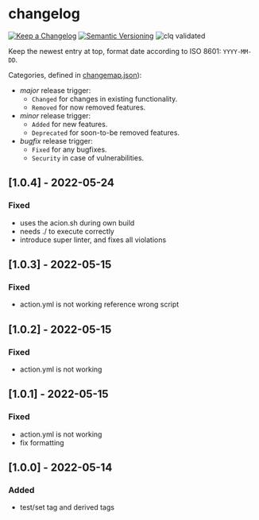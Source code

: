 # changelog

[![Keep a Changelog](https://img.shields.io/badge/Keep%20a%20Changelog-1.0.0-informational)](https://keepachangelog.com/en/1.0.0/)
[![Semantic Versioning](https://img.shields.io/badge/Sematic%20Versioning-2.0.0-informational)](https://semver.org/spec/v2.0.0.html)
![clq validated](https://img.shields.io/badge/clq-validated-success)

Keep the newest entry at top, format date according to ISO 8601: `YYYY-MM-DD`.

Categories, defined in [changemap.json](.github/clq/changemap.json)):
- _major_ release trigger:
  - `Changed` for changes in existing functionality.
  - `Removed` for now removed features.
- _minor_ release trigger:
  - `Added` for new features.
  - `Deprecated` for soon-to-be removed features.
- _bugfix_ release trigger:
  - `Fixed` for any bugfixes.
  - `Security` in case of vulnerabilities.

## [1.0.4] - 2022-05-24
### Fixed
- uses the acion.sh during own build
- needs ./ to execute correctly
- introduce super linter, and fixes all violations

## [1.0.3] - 2022-05-15
### Fixed
- action.yml is not working reference wrong script

## [1.0.2] - 2022-05-15
### Fixed
- action.yml is not working

## [1.0.1] - 2022-05-15
### Fixed
- action.yml is not working
- fix formatting

## [1.0.0] - 2022-05-14
### Added
- test/set tag and derived tags
